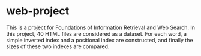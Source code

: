 # web-project

This is a project for Foundations of Information Retrieval and Web Search.
In this project, 40 HTML files are considered as a dataset. For each word, a simple inverted index and a positional index are constructed, and finally the sizes of these two indexes are compared.
